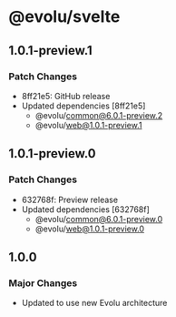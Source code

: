 # @evolu/svelte

## 1.0.1-preview.1

### Patch Changes

- 8ff21e5: GitHub release
- Updated dependencies [8ff21e5]
  - @evolu/common@6.0.1-preview.2
  - @evolu/web@1.0.1-preview.1

## 1.0.1-preview.0

### Patch Changes

- 632768f: Preview release
- Updated dependencies [632768f]
  - @evolu/common@6.0.1-preview.0
  - @evolu/web@1.0.1-preview.0

## 1.0.0

### Major Changes

- Updated to use new Evolu architecture
